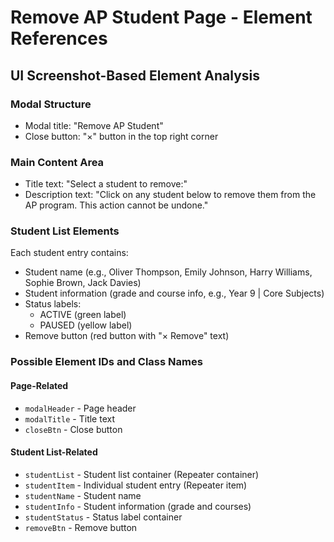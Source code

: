 # Remove AP Student Page - Element References

## UI Screenshot-Based Element Analysis

### Modal Structure
- Modal title: "Remove AP Student"
- Close button: "×" button in the top right corner

### Main Content Area
- Title text: "Select a student to remove:"
- Description text: "Click on any student below to remove them from the AP program. This action cannot be undone."

### Student List Elements
Each student entry contains:
- Student name (e.g., Oliver Thompson, Emily Johnson, Harry Williams, Sophie Brown, Jack Davies)
- Student information (grade and course info, e.g., Year 9 | Core Subjects)
- Status labels:
  - ACTIVE (green label)
  - PAUSED (yellow label)
- Remove button (red button with "× Remove" text)

### Possible Element IDs and Class Names

#### Page-Related
- `modalHeader` - Page header
- `modalTitle` - Title text
- `closeBtn` - Close button

#### Student List-Related
- `studentList` - Student list container (Repeater container)
- `studentItem` - Individual student entry (Repeater item)
- `studentName` - Student name
- `studentInfo` - Student information (grade and courses)
- `studentStatus` - Status label container
- `removeBtn` - Remove button
